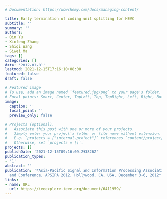 ```yaml
---
# Documentation: https://wowchemy.com/docs/managing-content/

title: Early termination of coding unit splitting for HEVC
subtitle: ''
summary: ''
authors:
- Qin Yu
- Xinfeng Zhang
- Shiqi Wang
- Siwei Ma
tags: []
categories: []
date: '2012-01-01'
lastmod: 2021-12-15T17:16:10+08:00
featured: false
draft: false

# Featured image
# To use, add an image named `featured.jpg/png` to your page's folder.
# Focal points: Smart, Center, TopLeft, Top, TopRight, Left, Right, BottomLeft, Bottom, BottomRight.
image:
  caption: ''
  focal_point: ''
  preview_only: false

# Projects (optional).
#   Associate this post with one or more of your projects.
#   Simply enter your project's folder or file name without extension.
#   E.g. `projects = ["internal-project"]` references `content/project/deep-learning/index.md`.
#   Otherwise, set `projects = []`.
projects: []
publishDate: '2021-12-15T09:16:09.293826Z'
publication_types:
- '1'
abstract: ''
publication: '*Asia-Pacific Signal and Information Processing Association Annual Summit
  and Conference, APSIPA 2012, Hollywood, CA, USA, December 3-6, 2012*'
links:
- name: URL
  url: https://ieeexplore.ieee.org/document/6411959/
---
```

